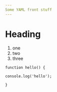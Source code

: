 ```yaml
---
Some YAML front stuff
---
```


# Heading

1. one
2. two
3. three



`function hello() {`

  `console.log('hello');`

`}`



